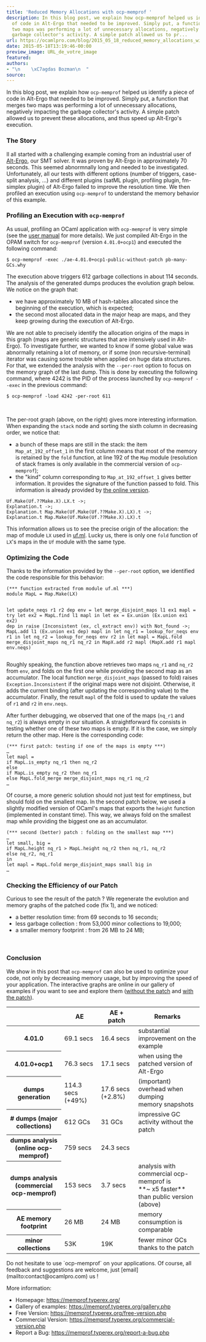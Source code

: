 ```yaml
---
title: 'Reduced Memory Allocations with ocp-memprof '
description: In this blog post, we explain how ocp-memprof helped us identify a piece
  of code in Alt-Ergo that needed to be improved. Simply put, a function that merges
  two maps was performing a lot of unnecessary allocations, negatively impacting the
  garbage collector's activity. A simple patch allowed us to pr...
url: https://ocamlpro.com/blog/2015_05_18_reduced_memory_allocations_with_ocp_memprof
date: 2015-05-18T13:19:46-00:00
preview_image: URL_de_votre_image
featured:
authors:
- "\n    \xC7agdas Bozman\n  "
source:
---
```


<p>In this blog post, we explain how <code>ocp-memprof</code> helped us identify a piece of code in Alt-Ergo that needed to be improved. Simply put, a function that merges two maps was performing a lot of unnecessary allocations, negatively impacting the garbage collector's activity. A simple patch allowed us to prevent these allocations, and thus speed up Alt-Ergo's execution.</p>
<h3>The Story</h3>
<p>Il all started with a challenging example coming from an industrial user of <a href="https://alt-ergo.ocamlpro.com/">Alt-Ergo</a>, our SMT solver. It was proven by Alt-Ergo in approximately 70 seconds. This seemed abnormnally long and needed to be investigated. Unfortunately, all our tests with different options (number of triggers, case-split analysis, &hellip;) and different plugins (satML plugin, profiling plugin, fm-simplex plugin) of Alt-Ergo failed to improve the resolution time. We then profiled an execution using <code>ocp-memprof</code> to understand the memory behavior of this example.</p>
<h3>Profiling an Execution with <code>ocp-memprof</code></h3>
<p>As usual, profiling an OCaml application with <code>ocp-memprof</code> is very simple (see the <a href="https://memprof.typerex.org/free-version.php?action=documentation">user manual</a> for more details). We just compiled Alt-Ergo in the OPAM switch for <code>ocp-memprof</code> (version <code>4.01.0+ocp1</code>) and executed the following command:</p>
<pre><code class="language-shell-session">$ ocp-memprof -exec ./ae-4.01.0+ocp1-public-without-patch pb-many-GCs.why
</code></pre>
<p>The execution above triggers 612 garbage collections in about 114 seconds. The analysis of the generated dumps produces the evolution graph below. We notice on the graph that:</p>
<ul>
<li>we have approximately 10 MB of hash-tables allocated since the beginning of the execution, which is expected;
</li>
<li>the second most allocated data in the major heap are maps, and they keep growing during the execution of Alt-Ergo.
</li>
</ul>
<p>We are not able to precisely identify the allocation origins of the maps in this graph (maps are generic structures that are intensively used in Alt-Ergo). To investigate further, we wanted to know if some global value was abnormally retaining a lot of memory, or if some (non recursive-terminal) iterator was causing some trouble when applied on huge data structures. For that, we extended the analysis with the <code>--per-root</code> option to focus on the memory graph of the last dump. This is done by executing the following command, where 4242 is the PID of the process launched by <code>ocp-memprof --exec</code> in the previous command:</p>
<pre><code class="language-shell-session">$ ocp-memprof -load 4242 -per-root 611
</code></pre>
<p><img src="https://ocamlpro.com/blog/assets/img/graph_before_mini.png" alt=""/>
<img src="https://ocamlpro.com/blog/assets/img/screenshot_per_root_before_mini.png" alt=""/></p>
<p>The per-root graph (above, on the right) gives more interesting information. When expanding the <code>stack</code> node and sorting the sixth column in decreasing order, we notice that:</p>
<ul>
<li>a bunch of these maps are still in the stack: the item <code>Map_at_192_offset_1</code> in the first column means that most of the memory is retained by the <code>fold</code> function, at line 192 of the <code>Map</code> module (resolution of stack frames is only available in the commercial version of <code>ocp-memprof</code>);
</li>
<li>the &quot;kind&quot; column corresponding to <code>Map_at_192_offset_1</code> gives better information. It provides the signature of the function passed to fold. This information is already provided by <a href="https://memprof.typerex.org/">the online version</a>.
</li>
</ul>
<pre><code class="language-cpp">Uf.Make(Uf.??Make.X).LX.t -&gt;;
Explanation.t -&gt;;
Explanation.t Map.Make(Uf.Make(Uf.??Make.X).LX).t -&gt;;
Explanation.t Map.Make(Uf.Make(Uf.??Make.X).LX).t
</code></pre>
<p>This information allows us to see the precise origin of the allocation: the map of module <code>LX</code> used in <a href="https://github.com/OCamlPro/alt-ergo/blob/master/src/theories/uf.ml">uf.ml</a>. Lucky us, there is only one <code>fold</code> function of <code>LX</code>'s maps in the <code>Uf</code> module with the same type.</p>
<h3>Optimizing the Code</h3>
<p>Thanks to the information provided by the <code>--per-root</code> option, we identified the code responsible for this behavior:</p>
<pre><code class="language-ocaml">(*** function extracted from module uf.ml ***)
module MapL = Map.Make(LX)

let update_neqs r1 r2 dep env =
let merge_disjoint_maps l1 ex1 mapl =
try
let ex2 = MapL.find l1 mapl in
let ex = Ex.union (Ex.union ex1 ex2) dep in
raise (Inconsistent (ex, cl_extract env))
with Not_found -&gt;;
MapL.add l1 (Ex.union ex1 dep) mapl
in
let nq_r1 = lookup_for_neqs env r1 in
let nq_r2 = lookup_for_neqs env r2 in
let mapl = MapL.fold merge_disjoint_maps nq_r1 nq_r2 in
MapX.add r2 mapl (MapX.add r1 mapl env.neqs)
</code></pre>
<p>Roughly speaking, the function above retrieves two maps <code>nq_r1</code> and <code>nq_r2</code> from <code>env</code>, and folds on the first one while providing the second map as an accumulator. The local function <code>merge_disjoint_maps</code> (passed to fold) raises <code>Exception.Inconsistent</code> if the original maps were not disjoint. Otherwise, it adds the current binding (after updating the corresponding value) to the accumulator. Finally, the result <code>mapl</code> of the fold is used to update the values of <code>r1</code> and <code>r2</code> in <code>env.neqs</code>.</p>
<p>After further debugging, we observed that one of the maps (<code>nq_r1</code> and <code>nq_r2</code>) is always empty in our situation. A straightforward fix consists in testing whether one of these two maps is empty. If it is the case, we simply return the other map. Here is the corresponding code:</p>
<pre><code class="language-ocaml">(*** first patch: testing if one of the maps is empty ***)
&hellip;
let mapl =
if MapL.is_empty nq_r1 then nq_r2
else
if MapL.is_empty nq_r2 then nq_r1
else MapL.fold_merge merge_disjoint_maps nq_r1 nq_r2
&hellip;
</code></pre>
<p>Of course, a more generic solution should not just test for emptiness, but should fold on the smallest map. In the second patch below, we used a slightly modified version of OCaml's maps that exports the <code>height</code> function (implemented in constant time). This way, we always fold on the smallest map while providing the biggest one as an accumulator.</p>
<pre><code class="language-ocaml">(*** second (better) patch : folding on the smallest map ***)
&hellip;
let small, big =
if MapL.height nq_r1 &gt; MapL.height nq_r2 then nq_r1, nq_r2
else nq_r2, nq_r1
in
let mapl = MapL.fold merge_disjoint_maps small big in
&hellip;
</code></pre>
<h3>Checking the Efficiency of our Patch</h3>
<p>Curious to see the result of the patch ? We regenerate the evolution and memory graphs of the patched code (fix 1), and we noticed:</p>
<ul>
<li>a better resolution time: from 69 seconds to 16 seconds;
</li>
<li>less garbage collection : from 53,000 minor collections to 19,000;
</li>
<li>a smaller memory footprint : from 26 MB to 24 MB;
</li>
</ul>
<p><img src="https://ocamlpro.com/blog/assets/img/graph_after_mini.png" alt=""/>
<img src="https://ocamlpro.com/blog/assets/img/screenshot_per_root_after_mini.png" alt=""/></p>
<h3>Conclusion</h3>
<p>We show in this post that <code>ocp-memprof</code> can also be used to optimize your code, not only by decreasing memory usage, but by improving the speed of your application. The interactive graphs are online in our gallery of examples if you want to see and explore them (<a href="https://memprof.typerex.org/users/5a198a7f26b9b9d6f402276e16818a66/2015-05-15_15-32-21_48c9e783500e896444f998eb001fff4c_4242/">without the patch</a> and <a href="https://memprof.typerex.org/users/5a198a7f26b9b9d6f402276e16818a66/2015-05-15_16-13-22_4174baa4b9b5d8845653e04307b010a9_4530/">with the patch</a>).</p>
<table class="tableau2">
<tbody>
<tr>
<td></td>
<th>AE</th>
<th>AE + patch</th>
<th>Remarks</th>
</tr>
</tbody>
<tbody>
<tr>
<th>4.01.0</th>
<td>69.1 secs</td>
<td>16.4 secs</td>
<td>substantial improvement on the example</td>
</tr>
<tr>
<th>4.01.0+ocp1</th>
<td>76.3 secs</td>
<td>17.1 secs</td>
<td>when using the patched version of Alt-Ergo</td>
</tr>
<tr>
<th>dumps generation</th>
<td>114.3 secs (+49%)</td>
<td>17.6 secs (+2.8%)</td>
<td>(important) overhead when dumping<br/>
memory snapshots</td>
</tr>
<tr>
<th># dumps (major collections)</th>
<td>612 GCs</td>
<td>31 GCs</td>
<td>impressive GC activity without the patch</td>
</tr>
<tr>
<th>dumps analysis<br/>
(online ocp-memprof)</th>
<td>759 secs</td>
<td>24.3 secs</td>
<td></td>
</tr>
<tr>
<th>dumps analysis<br/>
(commercial ocp-memprof)</th>
<td>153 secs</td>
<td>3.7 secs</td>
<td>analysis with commercial ocp-memprof is<br/>
**~ x5 faster** than public version (above)</td>
</tr>
<tr>
<th>AE memory footprint</th>
<td>26 MB</td>
<td>24 MB</td>
<td>memory consumption is comparable</td>
</tr>
<tr>
<th>minor collections</th>
<td>53K</td>
<td>19K</td>
<td>fewer minor GCs thanks to the patch</td>
</tr>
</tbody>
</table>
Do not hesitate to use `ocp-memprof` on your applications. Of course, all feedback and suggestions are welcome, just [email](mailto:contact@ocamlpro.com) us !
<p>More information:</p>
<ul>
<li>Homepage: <a href="https://memprof.typerex.org/">https://memprof.typerex.org/</a>
</li>
<li>Gallery of examples: <a href="https://memprof.typerex.org/gallery.php">https://memprof.typerex.org/gallery.php</a>
</li>
<li>Free Version: <a href="https://memprof.typerex.org/free-version.php">https://memprof.typerex.org/free-version.php</a>
</li>
<li>Commercial Version: <a href="https://memprof.typerex.org/commercial-version.php">https://memprof.typerex.org/commercial-version.php</a>
</li>
<li>Report a Bug: <a href="https://memprof.typerex.org/report-a-bug.php">https://memprof.typerex.org/report-a-bug.php</a>
</li>
</ul>

